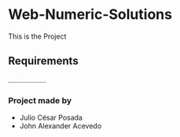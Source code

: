 # Web-Numeric-Solutions

This is the Project

## Requirements

...................

### Project made by
- Julio César Posada
- John Alexander Acevedo
